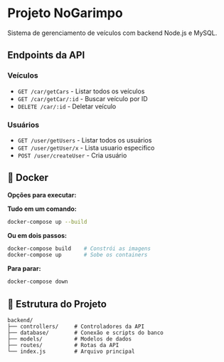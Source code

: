 # Projeto NoGarimpo

Sistema de gerenciamento de veículos com backend Node.js e MySQL.

##  Endpoints da API

### Veículos
- `GET /car/getCars` - Listar todos os veículos
- `GET /car/getCar/:id` - Buscar veículo por ID
- `DELETE /car/:id` - Deletar veículo

### Usuários
- `GET /user/getUsers` - Listar todos os usuários
- `GET /user/getUser/x` - Lista usuario especifico
- `POST /user/createUser` - Cria usuário

## 🐳 Docker

**Opções para executar:**

**Tudo em um comando:**
```bash
docker-compose up --build
```

**Ou em dois passos:**
```bash
docker-compose build    # Constrói as imagens
docker-compose up       # Sobe os containers
```

**Para parar:**
```bash
docker-compose down
```

## 🔧 Estrutura do Projeto

```
backend/
├── controllers/     # Controladores da API
├── database/        # Conexão e scripts do banco
├── models/          # Modelos de dados
├── routes/          # Rotas da API
└── index.js         # Arquivo principal
```
